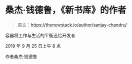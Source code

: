# 桑杰·钱德鲁，《新书库》的作者

> 原文：<https://thenewstack.io/author/sanjay-chandru/>

容器将工作与生活的平衡还给开发者

2019 年 9 月 25 日上午 8 点

作者桑杰·钱德鲁